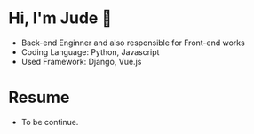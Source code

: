 # Hi, I'm Jude 👋

* Back-end Enginner and also responsible for Front-end works
* Coding Language: Python, Javascript
* Used Framework: Django, Vue.js

# Resume
* To be continue.


<!--
# GitHub stats
![Jude's GitHub stats](https://github-readme-stats.vercel.app/api?username=judete&show_icons=true&theme=radical)
-->

<!--
**JudeTe/JudeTe** is a ✨ _special_ ✨ repository because its `README.md` (this file) appears on your GitHub profile.

Here are some ideas to get you started:

- 🔭 I’m currently working on ...
- 🌱 I’m currently learning ...
- 👯 I’m looking to collaborate on ...
- 🤔 I’m looking for help with ...
- 💬 Ask me about ...
- 📫 How to reach me: ...
- 😄 Pronouns: ...
- ⚡ Fun fact: ...
-->
